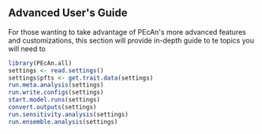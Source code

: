 ## Advanced User's Guide

For those wanting to take advantage of PEcAn's more advanced features and customizations, this section will provide in-depth guide to te topics you will need to 
```r
library(PEcAn.all)
settings <- read.settings()
settings$pfts <- get.trait.data(settings)
run.meta.analysis(settings)
run.write.configs(settings)
start.model.runs(settings)
convert.outputs(settings)
run.sensitivity.analysis(settings)
run.ensemble.analysis(settings)
```

